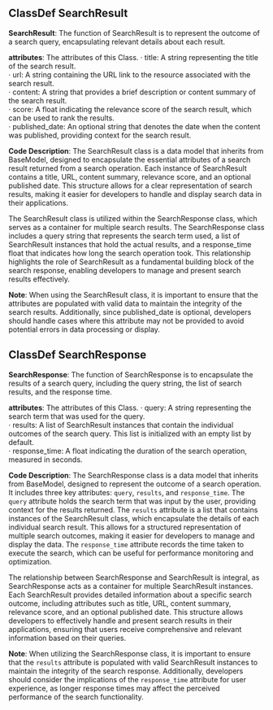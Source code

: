 ## ClassDef SearchResult
**SearchResult**: The function of SearchResult is to represent the outcome of a search query, encapsulating relevant details about each result.

**attributes**: The attributes of this Class.
· title: A string representing the title of the search result.  
· url: A string containing the URL link to the resource associated with the search result.  
· content: A string that provides a brief description or content summary of the search result.  
· score: A float indicating the relevance score of the search result, which can be used to rank the results.  
· published_date: An optional string that denotes the date when the content was published, providing context for the search result.

**Code Description**: The SearchResult class is a data model that inherits from BaseModel, designed to encapsulate the essential attributes of a search result returned from a search operation. Each instance of SearchResult contains a title, URL, content summary, relevance score, and an optional published date. This structure allows for a clear representation of search results, making it easier for developers to handle and display search data in their applications.

The SearchResult class is utilized within the SearchResponse class, which serves as a container for multiple search results. The SearchResponse class includes a query string that represents the search term used, a list of SearchResult instances that hold the actual results, and a response_time float that indicates how long the search operation took. This relationship highlights the role of SearchResult as a fundamental building block of the search response, enabling developers to manage and present search results effectively.

**Note**: When using the SearchResult class, it is important to ensure that the attributes are populated with valid data to maintain the integrity of the search results. Additionally, since published_date is optional, developers should handle cases where this attribute may not be provided to avoid potential errors in data processing or display.
## ClassDef SearchResponse
**SearchResponse**: The function of SearchResponse is to encapsulate the results of a search query, including the query string, the list of search results, and the response time.

**attributes**: The attributes of this Class.
· query: A string representing the search term that was used for the query.  
· results: A list of SearchResult instances that contain the individual outcomes of the search query. This list is initialized with an empty list by default.  
· response_time: A float indicating the duration of the search operation, measured in seconds.

**Code Description**: The SearchResponse class is a data model that inherits from BaseModel, designed to represent the outcome of a search operation. It includes three key attributes: `query`, `results`, and `response_time`. The `query` attribute holds the search term that was input by the user, providing context for the results returned. The `results` attribute is a list that contains instances of the SearchResult class, which encapsulate the details of each individual search result. This allows for a structured representation of multiple search outcomes, making it easier for developers to manage and display the data. The `response_time` attribute records the time taken to execute the search, which can be useful for performance monitoring and optimization.

The relationship between SearchResponse and SearchResult is integral, as SearchResponse acts as a container for multiple SearchResult instances. Each SearchResult provides detailed information about a specific search outcome, including attributes such as title, URL, content summary, relevance score, and an optional published date. This structure allows developers to effectively handle and present search results in their applications, ensuring that users receive comprehensive and relevant information based on their queries.

**Note**: When utilizing the SearchResponse class, it is important to ensure that the `results` attribute is populated with valid SearchResult instances to maintain the integrity of the search response. Additionally, developers should consider the implications of the `response_time` attribute for user experience, as longer response times may affect the perceived performance of the search functionality.
